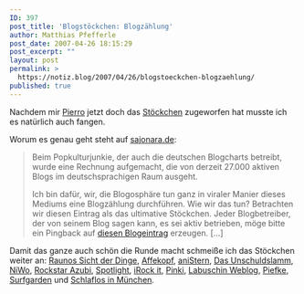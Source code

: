 ```yaml
---
ID: 397
post_title: 'Blogstöckchen: Blogzählung'
author: Matthias Pfefferle
post_date: 2007-04-26 18:15:29
post_excerpt: ""
layout: post
permalink: >
  https://notiz.blog/2007/04/26/blogstoeckchen-blogzaehlung/
published: true
---
```

Nachdem mir <a href="http://pierromarie.wordpress.com/">Pierro</a> jetzt doch das <a href="http://pierromarie.wordpress.com/2007/04/25/blogzaehlung-holz-vor-der-huettn/">Stöckchen</a> zugeworfen hat musste ich es natürlich auch fangen.

Worum es genau geht steht auf <a href="http://www.sajonara.de/2007/04/22/weblogzahlung-aufruf/">sajonara.de</a>:
<blockquote>Beim Popkulturjunkie, der auch die deutschen Blogcharts betreibt, wurde eine Rechnung aufgemacht, die von derzeit 27.000 aktiven Blogs im deutschsprachigen Raum ausgeht.

Ich bin dafür, wir, die Blogosphäre tun ganz in viraler Manier dieses Mediums eine Blogzählung durchführen. Wie wir das tun? Betrachten wir diesen Eintrag als das ultimative Stöckchen. Jeder Blogbetreiber, der von seinem Blog sagen kann, es sei aktiv betrieben, möge bitte ein Pingback auf <a href="http://www.sajonara.de/2007/04/22/weblogzahlung-aufruf/">diesen Blogeintrag</a> erzeugen. [...]</blockquote>

Damit das ganze auch schön die Runde macht schmeiße ich das Stöckchen weiter an:
<a href="http://raunoblog.blogspot.com/">Raunos Sicht der Dinge</a>, <a href="http://affekopf.de/">Affekopf</a>, <a href="http://anistern.blogspot.com/index.html">aniStern</a>, <a href="http://das-unschuldslamm.blogspot.com/">Das Unschuldslamm</a>, <a href="http://www.ni-wo.de/wordpress/">NiWo</a>, <a href="http://rockstar-azubi.blogspot.com/index.html">Rockstar Azubi</a>, <a href="http://christophk2003.blogspot.com/">Spotlight</a>, <a href="http://irock.it/">iRock it</a>, <a href="http://pinki-tine.blogspot.com/">Pinki</a>, <a href="http://labuschin.com/journal/">Labuschin Weblog</a>, <a href="http://piefke.wordpress.com/">Piefke</a>, <a href="http://www.surfgarden.de/">Surfgarden</a> und <a href="http://www.podsitter.com/wordpress/">Schlaflos in München</a>.